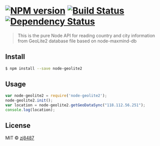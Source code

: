 #  [![NPM version][npm-image]][npm-url] [![Build Status][travis-image]][travis-url] [![Dependency Status][daviddm-url]][daviddm-image]

> This is the pure Node API for reading country and city information from GeoLite2 database file based on node-maxmind-db


## Install

```sh
$ npm install --save node-geolite2
```


## Usage

```js
var node-geolite2 = require('node-geolite2');
node-geolite2.init();
var location = node-geolite2.getGeoDataSync("118.112.56.251");
console.log(location);
```


## License

MIT © [zj8487](https://github.com/zj8487)


[npm-url]: https://npmjs.org/package/node-geolite2
[npm-image]: https://badge.fury.io/js/node-geolite2.svg
[travis-url]: https://travis-ci.org/zj8487@gmail.com/node-geolite2
[travis-image]: https://travis-ci.org/zj8487@gmail.com/node-geolite2.svg?branch=master
[daviddm-url]: https://david-dm.org/zj8487@gmail.com/node-geolite2.svg?theme=shields.io
[daviddm-image]: https://david-dm.org/zj8487@gmail.com/node-geolite2
